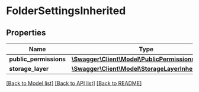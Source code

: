 # FolderSettingsInherited

## Properties
Name | Type | Description | Notes
------------ | ------------- | ------------- | -------------
**public_permissions** | [**\Swagger\Client\Model\PublicPermissionsInherited**](PublicPermissionsInherited.md) |  | [optional] 
**storage_layer** | [**\Swagger\Client\Model\StorageLayerInherited**](StorageLayerInherited.md) |  | [optional] 

[[Back to Model list]](../../README.md#documentation-for-models) [[Back to API list]](../../README.md#documentation-for-api-endpoints) [[Back to README]](../../README.md)

